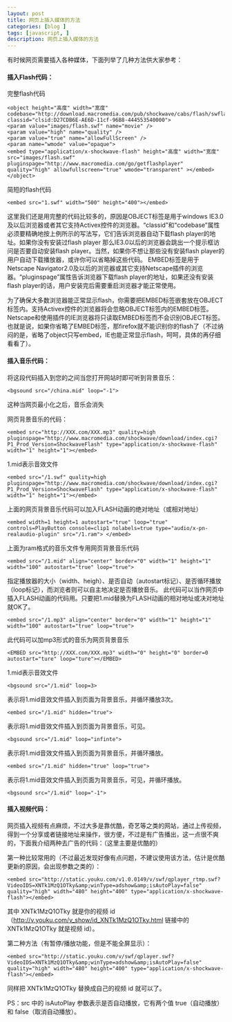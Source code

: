 ```yaml
---
layout: post
title: 网页上插入媒体的方法
categories: [blog ]
tags: [javascript, ]
description: 网页上插入媒体的方法
---
```


有时候网页需要插入各种媒体，下面列举了几种方法供大家参考：

#### 插入Flash代码：

完整flash代码

	<object height="高度" width="宽度" codebase="http://download.macromedia.com/pub/shockwave/cabs/flash/swflash.cab#version=6,0,29,0" classid="clsid:D27CDB6E-AE6D-11cf-96B8-444553540000">
	<param value="images/flash.swf" name="movie" />
	<param value="high" name="quality" />
	<param value="true" name="allowFullScreen" />
	<param name="wmode" value="opaque">
	<embed type="application/x-shockwave-flash" height="高度" width="宽度" src="images/flash.swf" pluginspage="http://www.macromedia.com/go/getflashplayer" quality="high" allowfullscreen="true" wmode="transparent" ></embed>
	</object>



简短的flash代码

	<embed src="1.swf" width="500" height="400"></embed>


这里我们还是用完整的代码比较多的，原因是OBJECT标签是用于windows IE3.0及以后浏览器或者其它支持Activex控件的浏览器。“classid”和“codebase”属性必须要精确地按上例所示的写法写，它们告诉浏览器自动下载flash player的地址。如果你没有安装过flash player 那么IE3.0以后的浏览器会跳出一个提示框访问是否要自动安装flash player。当然，如果你不想让那些没有安装flash player的用户自动下载播放器，或许你可以省略掉这些代码。
EMBED标签是用于Netscape Navigator2.0及以后的浏览器或其它支持Netscape插件的浏览器。“pluginspage”属性告诉浏览器下载flash player的地址，如果还没有安装flash player的话，用户安装完后需要重启浏览器才能正常使用。

为了确保大多数浏览器能正常显示flash，你需要把EMBED标签嵌套放在OBJECT标签内。支持Activex控件的浏览器将会忽略OBJECT标签内的EMBED标签。Netscape和使用插件的IE浏览器将只读取EMBED标签而不会识别OBJECT标签。也就是说，如果你省略了EMBED标签，那firefox就不能识别你的flash了（不过纳闷的是，省略了object只写embed，IE也能正常显示flash，呵呵，具体的再仔细看看了）。

#### 插入音乐代码：

将这段代码插入到您的<head></head>之间当您打开网站时即可听到背景音乐：

	<bgsound src="/china.mid" loop="-1">


这种当网页最小化之后，音乐会消失

网页背景音乐的代码：

	<embed src="http://XXX.com/XXX.mp3" quality=high pluginspage="http://www.macromedia.com/shockwave/download/index.cgi?P1_Prod_Version=ShockwaveFlash" type="application/x-shockwave-flash" width="1" height="1"></embed>


1.mid表示音效文件

	<embed src="/1.swf" quality=high pluginspage="http://www.macromedia.com/shockwave/download/index.cgi?P1_Prod_Version=ShockwaveFlash" type="application/x-shockwave-flash" width="1" height="1"></embed>


上面的网页背景音乐代码可以加入FLASH动画的绝对地址（或相对地址）

	<embed width=1 height=1 autostart="true" loop="true" controls=PlayButton console=clip1 nolabels=true type="audio/x-pn-realaudio-plugin" src="/1.ram"> </embed>


上面为ram格式的音乐文件专用网页背景音乐代码

	<embed src="/1.mid" align="center" border="0" width="1" height="1" width="100" autostart="true" loop="true">


指定播放器的大小（width、heigh）、是否自动（autostart标记）、是否循环播放（loop标记），而浏览者则可以自主地决定是否播放音乐。
此代码可以当作网页中插入FLASH动画的代码用。只要把1.mid替换为FLASH动画的相对地址或决对地址就OK了。

	<embed src="/1.mp3" align="center" border="0" width="1" height="1" width="100" autostart="true" loop="true">


此代码可以加mp3形式的音乐为网页背景音乐

	<EMBED src="http://XXX.com/XXX.mp3" width="0" height="0" border=0 autostart="ture" loop="ture"></EMBED>


1.mid表示音效文件

	<bgsound src="/1.mid" loop=3>


表示将1.mid音效文件插入到页面为背景音乐，并循环播放3次。

	<embed src="/1.mid" hidden="true">


表示将1.mid音效文件插入到页面为背景音乐，可见。

	<bgsound src="/1.mid" loop="infinte">


表示将1.mid音效文件插入到页面为背景音乐，并循环播放。

	<embed src="/1.mid" hidden="true" loop="true">


表示将1.mid音效文件插入到页面为背景音乐，可见，并循环播放。

	<bgsound src="/1.mid" loop="-1">



#### 插入视频代码：

网页插入视频有点麻烦，不过大多是靠优酷，奇艺等之类的网站，通过上传视频，得到一个分享或者链接地址来操作，很方便，不过是有广告播出，这一点很不爽的，下面我介绍两种去广告的代码：（这里主要是优酷的）

第一种比较常用的（不过最近发现好像有点问题，不建议使用该方法，估计是优酷更新的原因，会出现参数之类的）：

	<embed src="http://static.youku.com/v1.0.0149/v/swf/qplayer_rtmp.swf?VideoIDS=XNTk1MzQ1OTky&amp;winType=adshow&amp;isAutoPlay=false" quality="high" width="480" height="400" type="application/x-shockwave-flash"></embed>



其中 XNTk1MzQ1OTky 就是你的视频 id（http://v.youku.com/v_show/id_XNTk1MzQ1OTky.html 链接中的 XNTk1MzQ1OTky 就是视频 id）。

第二种方法（有暂停/播放功能，但是不能全屏显示）：

	<embed src="http://static.youku.com/v/swf/qplayer.swf?VideoIDS=XNTk1MzQ1OTky&amp;winType=adshow&amp;isAutoPlay=false" quality="high" width="480" height="400" type="application/x-shockwave-flash"></embed>



同样把 XNTk1MzQ1OTky 替换成自己的视频 id 就可以了。

PS：src 中的 isAutoPlay 参数表示是否自动播放，它有两个值 true（自动播放）和 false（取消自动播放）。